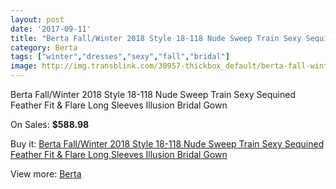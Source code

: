 ```yaml
---
layout: post
date: '2017-09-11'
title: "Berta Fall/Winter 2018 Style 18-118 Nude Sweep Train Sexy Sequined Feather Fit & Flare Long Sleeves Illusion Bridal Gown"
category: Berta
tags: ["winter","dresses","sexy","fall","bridal"]
image: http://img.transblink.com/30957-thickbox_default/berta-fall-winter-2018-style-18-118-nude-sweep-train-sexy-sequined-feather-fit-flare-long-sleeves-illusion-bridal-gown.jpg
---
```

Berta Fall/Winter 2018 Style 18-118 Nude Sweep Train Sexy Sequined Feather Fit & Flare Long Sleeves Illusion Bridal Gown

On Sales: **$588.98**
<a href="https://www.transblink.com/en/berta/10372-berta-fall-winter-2018-style-18-118-nude-sweep-train-sexy-sequined-feather-fit-flare-long-sleeves-illusion-bridal-gown.html"><amp-img layout="responsive" width="600" height="600" src="//img.transblink.com/30957-thickbox_default/berta-fall-winter-2018-style-18-118-nude-sweep-train-sexy-sequined-feather-fit-flare-long-sleeves-illusion-bridal-gown.jpg" alt="Berta Fall/Winter 2018 Style 18-118 Nude Sweep Train Sexy Sequined Feather Fit & Flare Long Sleeves Illusion Bridal Gown 0" /></a>
<a href="https://www.transblink.com/en/berta/10372-berta-fall-winter-2018-style-18-118-nude-sweep-train-sexy-sequined-feather-fit-flare-long-sleeves-illusion-bridal-gown.html"><amp-img layout="responsive" width="600" height="600" src="//img.transblink.com/30961-thickbox_default/berta-fall-winter-2018-style-18-118-nude-sweep-train-sexy-sequined-feather-fit-flare-long-sleeves-illusion-bridal-gown.jpg" alt="Berta Fall/Winter 2018 Style 18-118 Nude Sweep Train Sexy Sequined Feather Fit & Flare Long Sleeves Illusion Bridal Gown 1" /></a>
<a href="https://www.transblink.com/en/berta/10372-berta-fall-winter-2018-style-18-118-nude-sweep-train-sexy-sequined-feather-fit-flare-long-sleeves-illusion-bridal-gown.html"><amp-img layout="responsive" width="600" height="600" src="//img.transblink.com/30960-thickbox_default/berta-fall-winter-2018-style-18-118-nude-sweep-train-sexy-sequined-feather-fit-flare-long-sleeves-illusion-bridal-gown.jpg" alt="Berta Fall/Winter 2018 Style 18-118 Nude Sweep Train Sexy Sequined Feather Fit & Flare Long Sleeves Illusion Bridal Gown 2" /></a>
<a href="https://www.transblink.com/en/berta/10372-berta-fall-winter-2018-style-18-118-nude-sweep-train-sexy-sequined-feather-fit-flare-long-sleeves-illusion-bridal-gown.html"><amp-img layout="responsive" width="600" height="600" src="//img.transblink.com/30959-thickbox_default/berta-fall-winter-2018-style-18-118-nude-sweep-train-sexy-sequined-feather-fit-flare-long-sleeves-illusion-bridal-gown.jpg" alt="Berta Fall/Winter 2018 Style 18-118 Nude Sweep Train Sexy Sequined Feather Fit & Flare Long Sleeves Illusion Bridal Gown 3" /></a>
<a href="https://www.transblink.com/en/berta/10372-berta-fall-winter-2018-style-18-118-nude-sweep-train-sexy-sequined-feather-fit-flare-long-sleeves-illusion-bridal-gown.html"><amp-img layout="responsive" width="600" height="600" src="//img.transblink.com/30958-thickbox_default/berta-fall-winter-2018-style-18-118-nude-sweep-train-sexy-sequined-feather-fit-flare-long-sleeves-illusion-bridal-gown.jpg" alt="Berta Fall/Winter 2018 Style 18-118 Nude Sweep Train Sexy Sequined Feather Fit & Flare Long Sleeves Illusion Bridal Gown 4" /></a>

Buy it: [Berta Fall/Winter 2018 Style 18-118 Nude Sweep Train Sexy Sequined Feather Fit & Flare Long Sleeves Illusion Bridal Gown](https://www.transblink.com/en/berta/10372-berta-fall-winter-2018-style-18-118-nude-sweep-train-sexy-sequined-feather-fit-flare-long-sleeves-illusion-bridal-gown.html "Berta Fall/Winter 2018 Style 18-118 Nude Sweep Train Sexy Sequined Feather Fit & Flare Long Sleeves Illusion Bridal Gown")

View more: [Berta](https://www.transblink.com/en/81-berta "Berta")